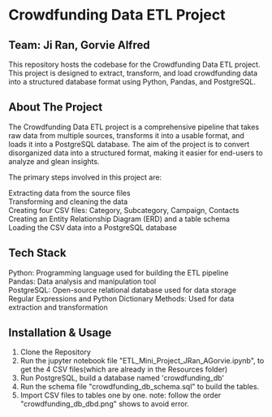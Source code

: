 # Crowdfunding Data ETL Project

## Team: Ji Ran,	Gorvie Alfred 

This repository hosts the codebase for the Crowdfunding Data ETL project. This project is designed to extract, transform, and load crowdfunding data into a structured database format using Python, Pandas, and PostgreSQL.  

## About The Project 
The Crowdfunding Data ETL project is a comprehensive pipeline that takes raw data from multiple sources, transforms it into a usable format, and loads it into a PostgreSQL database. The aim of the project is to convert disorganized data into a structured format, making it easier for end-users to analyze and glean insights. 

The primary steps involved in this project are:  

Extracting data from the source files  
Transforming and cleaning the data  
Creating four CSV files: Category, Subcategory, Campaign, Contacts  
Creating an Entity Relationship Diagram (ERD) and a table schema  
Loading the CSV data into a PostgreSQL database  

## Tech Stack
Python: Programming language used for building the ETL pipeline  
Pandas: Data analysis and manipulation tool  
PostgreSQL: Open-source relational database used for data storage  
Regular Expressions and Python Dictionary Methods: Used for data extraction and transformation  

## Installation & Usage 
1. Clone the Repository
2. Run the jupyter notebook file "ETL_Mini_Project_JRan_AGorvie.ipynb", to get the 4 CSV files(which are already in the Resources folder)
3. Run PostgreSQL, build a database named 'crowdfunding_db'
4. Run the schema file "crowdfunding_db_schema.sql" to build the tables.
5. Import CSV files to tables one by one. note: follow the order "crowdfunding_db_dbd.png" shows to avoid error.
